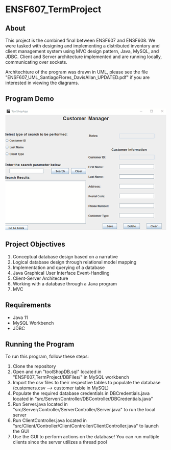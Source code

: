 # ENSF607_TermProject

## About
This project is the combined final between ENSF607 and ENSF608. We were tasked with designing and implementing a 
distributed inventory and client management system using MVC design pattern, Java, MySQL, and JDBC. 
Client and Server architecture implemented and are running locally, communicating over sockets.

Architechture of the program was drawn in UML, please see the file "ENSF607_UML_SantiagoFlores_DavisAllan_UPDATED.pdf" if you are interested in viewing the diagrams.

## Program Demo
![](program_demo.gif)

## Project Objectives
1. Conceptual database design based on a narrative
2. Logical database design through relational model mapping
3. Implementation and querying of a database
4. Java Graphical User Interface Event-Handling
5. Client-Server Architecture
6. Working with a database through a Java program
7. MVC

## Requirements
- Java 11
- MySQL Workbench
- JDBC

## Running the Program
To run this program, follow these steps:

1. Clone the repository
2. Open and run "toolShopDB.sql" located in "ENSF607_TermProject/DBFiles/" in MySQL workbench
3. Import the csv files to their respective tables to populate the database (customers.csv --> customer table in MySQL)
4. Populate the required database credentials in DBCredentials.java located in "src/Server/Controller/DBController/DBCredentials.java"
5. Run Server.java located in "src/Server/Controller/ServerController/Server.java" to run the local server
6. Run ClientController.java located in "src/Client/Controller/ClientController/ClientController.java" to launch the GUI
7. Use the GUI to perform actions on the database! You can run multiple clients since the server utilizes a thread pool
